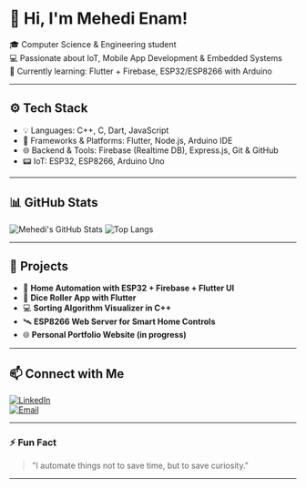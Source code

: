 # 👋 Hi, I'm Mehedi Enam!

🎓 Computer Science & Engineering student  
💻 Passionate about IoT, Mobile App Development & Embedded Systems  
🌱 Currently learning: Flutter + Firebase, ESP32/ESP8266 with Arduino  

---

## ⚙️ Tech Stack

- 💡 Languages: C++, C, Dart, JavaScript  
- 🔧 Frameworks & Platforms: Flutter, Node.js, Arduino IDE  
- 🌐 Backend & Tools: Firebase (Realtime DB), Express.js, Git & GitHub  
- 📟 IoT: ESP32, ESP8266, Arduino Uno

---

## 📊 GitHub Stats

![Mehedi's GitHub Stats](https://github-readme-stats.vercel.app/api?username=mehedienf&show_icons=true&theme=tokyonight)
![Top Langs](https://github-readme-stats.vercel.app/api/top-langs/?username=mehedienf&layout=compact&theme=tokyonight)

---

## 🚀 Projects

- 🔌 **Home Automation with ESP32 + Firebase + Flutter UI**  
- 📱 **Dice Roller App with Flutter**  
- 💻 **Sorting Algorithm Visualizer in C++**  
- 🛰️ **ESP8266 Web Server for Smart Home Controls**  
- 🌐 **Personal Portfolio Website (in progress)**

---

## 📫 Connect with Me

[![LinkedIn](https://img.shields.io/badge/LinkedIn-blue?logo=linkedin&style=for-the-badge)](https://www.linkedin.com/in/mehedienam)  
[![Email](https://img.shields.io/badge/Email-grey?logo=gmail&style=for-the-badge)](mailto:enammehedi06@gmail.com)

---

### ⚡ Fun Fact
> "I automate things not to save time, but to save curiosity."

---
